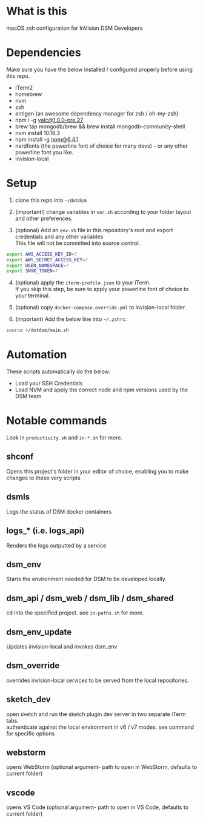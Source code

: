 # What is this
macOS zsh configuration for InVision DSM Developers

# Dependencies
Make sure you have the below installed / configured properly before using this repo.

- iTerm2
- homebrew
- nvm
- zsh
- antigen (an awesome dependency manager for zsh / oh-my-zsh)
- npm i -g yalc@1.0.0-pre.27
- brew tap mongodb/brew && brew install mongodb-community-shell  
- nvm install 10.16.3
- npm install -g npm@6.4.1
- nerdfonts (the powerline font of choice for many devs) - or any other powerline font you like.
- invision-local
  
# Setup

1) clone this repo into `~/dotdsm` <br/>

2) (important!) change variables in `var.sh` according to your folder layout and other preferences.<br/>

3) (optional) Add an `env.sh` file in this repository's root and export credentials and any other variables <br/>
This file will not be committed into source control.<br/>

```bash
export AWS_ACCESS_KEY_ID=?
export AWS_SECRET_ACCESS_KEY=?
export USER_NAMESPACE=?
export SNYK_TOKEN=?
```

4) (optional) apply the `iterm-profile.json` to your iTerm. <br/>
If you skip this step, be sure to apply your powerline font of choice to your terminal.<br/>

5) (optional) copy `docker-compose.override.yml` to invision-local folder.

6) (important) Add the below line into `~/.zshrc`: <br/>

```bash
source ~/dotdsm/main.sh
```

# Automation
These scripts automatically do the below:
- Load your SSH Credentials
- Load NVM and apply the correct node and npm versions used by the DSM team

# Notable commands
Look in `productivity.sh` and `in-*.sh` for more. 

## shconf
Opens this project's folder in your editor of choice, enabling you to make changes to these very scripts

## dsmls
Logs the status of DSM docker containers

## logs_* (i.e. logs_api)
Renders the logs outputted by a service

## dsm_env
Starts the environment needed for DSM to be developed locally.

## dsm_api / dsm_web / dsm_lib / dsm_shared
cd into the specified project. see `in-paths.sh` for more.

## dsm_env_update
Updates invision-local and invokes dsm_env

## dsm_override
overrides invision-local services to be served from the local repositories.

## sketch_dev
open sketch and run the sketch plugin dev server in two separate iTerm tabs.<br/>
authenticate against the local environment in v6 / v7 modes.
see command for specific options

## webstorm
opens WebStorm (optional argument- path to open in WebStorm, defaults to current folder)

## vscode
opens VS Code (optional argument- path to open in VS Code, defaults to current folder)
